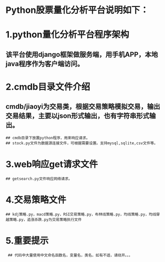 # Python股票量化分析平台说明如下：

# 1.python量化分析平台程序架构
## 该平台使用django框架做服务端，用手机APP，本地java程序作为客户端访问。

# 2.cmdb目录文件介绍

## cmdb/jiaoyi为交易类，根据交易策略模拟交易，输出交易结果，主要以json形式输出，也有字符串形式输出。

    ## cmdb目录下放置python程序，用来响应请求。
    ## stock.py文件为数据源连接文件，可根据需要设置。支持mysql,sqlite,csv文件等。

# 3.web响应get请求文件
    ## getsearch.py文件响应网络请求。

# 4.交易策略文件

    ## kdj策略.py，macd策略.py，RSI交易策略.py，布林线策略.py，均线策略.py，均线穿越策略.py，追涨杀跌.py为交易策略执行文件


# 5.重要提示
     ## 代码中大量使用中文命名函数名，变量名，类名，如有不适，请绕开。。。